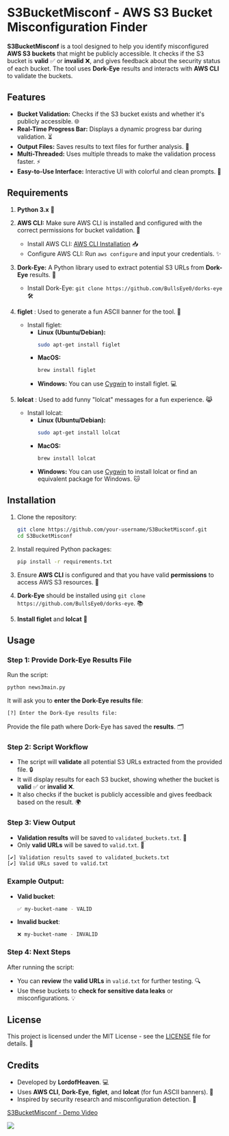 
# S3BucketMisconf - AWS S3 Bucket Misconfiguration Finder

**S3BucketMisconf** is a tool designed to help you identify misconfigured **AWS S3 buckets** that might be publicly accessible. It checks if the S3 bucket is **valid** ✅ or **invalid** ❌, and gives feedback about the security status of each bucket. The tool uses **Dork-Eye** results and interacts with **AWS CLI** to validate the buckets.

## Features

- **Bucket Validation:** Checks if the S3 bucket exists and whether it's publicly accessible. 🌐
- **Real-Time Progress Bar:** Displays a dynamic progress bar during validation. ⏳
- **Output Files:** Saves results to text files for further analysis. 💾
- **Multi-Threaded:** Uses multiple threads to make the validation process faster. ⚡
- **Easy-to-Use Interface:** Interactive UI with colorful and clean prompts. 🎨

## Requirements

1. **Python 3.x** 🐍
2. **AWS CLI:** Make sure AWS CLI is installed and configured with the correct permissions for bucket validation. 🔑
   - Install AWS CLI: [AWS CLI Installation](https://aws.amazon.com/cli/) 📥
   - Configure AWS CLI: Run `aws configure` and input your credentials. ✨
3. **Dork-Eye:** A Python library used to extract potential S3 URLs from **Dork-Eye** results. 🔎
   - Install Dork-Eye: `git clone https://github.com/BullsEye0/dorks-eye` 🛠️
4. **figlet** : Used to generate a fun ASCII banner for the tool. 🎉
   - Install figlet:
     - **Linux (Ubuntu/Debian):**
       ```bash
       sudo apt-get install figlet
       ```
     - **MacOS:**
       ```bash
       brew install figlet
       ```
     - **Windows:** You can use [Cygwin](https://www.cygwin.com/) to install figlet. 💻

5. **lolcat** : Used to add funny "lolcat" messages for a fun experience. 😹
   - Install lolcat:
     - **Linux (Ubuntu/Debian):**
       ```bash
       sudo apt-get install lolcat
       ```
     - **MacOS:**
       ```bash
       brew install lolcat
       ```
     - **Windows:** You can use [Cygwin](https://www.cygwin.com/) to install lolcat or find an equivalent package for Windows. 🐱

## Installation

1. Clone the repository:
   ```bash
   git clone https://github.com/your-username/S3BucketMisconf.git
   cd S3BucketMisconf
   ```

2. Install required Python packages:
   ```bash
   pip install -r requirements.txt
   ```

3. Ensure **AWS CLI** is configured and that you have valid **permissions** to access AWS S3 resources. 🚀

4. **Dork-Eye** should be installed using `git clone https://github.com/BullsEye0/dorks-eye`. 📚

5. **Install figlet** and **lolcat**  🌟

## Usage

### Step 1: Provide Dork-Eye Results File

Run the script:

```bash
python news3main.py
```

It will ask you to **enter the Dork-Eye results file**:

```bash
[?] Enter the Dork-Eye results file:
```

Provide the file path where Dork-Eye has saved the **results**. 🗂️

### Step 2: Script Workflow

- The script will **validate** all potential S3 URLs extracted from the provided file. 🔒
- It will display results for each S3 bucket, showing whether the bucket is **valid** ✅ or **invalid** ❌.
- It also checks if the bucket is publicly accessible and gives feedback based on the result. 🌍

### Step 3: View Output

- **Validation results** will be saved to `validated_buckets.txt`. 📝
- Only **valid URLs** will be saved to `valid.txt`. 📂

```bash
[✔] Validation results saved to validated_buckets.txt
[✔] Valid URLs saved to valid.txt
```

### Example Output:

- **Valid bucket**:
  ```bash
  ✅ my-bucket-name - VALID
  ```

- **Invalid bucket**:
  ```bash
  ❌ my-bucket-name - INVALID
  ```

### Step 4: Next Steps

After running the script:
- You can **review** the **valid URLs** in `valid.txt` for further testing. 🔍
- Use these buckets to **check for sensitive data leaks** or misconfigurations. 💡

## License

This project is licensed under the MIT License - see the [LICENSE](LICENSE) file for details. 📄

## Credits

- Developed by **LordofHeaven**. 💻
- Uses **AWS CLI**, **Dork-Eye**, **figlet**, and **lolcat** (for fun ASCII banners). 🎨
- Inspired by security research and misconfiguration detection. 🔐

[S3BucketMisconf - Demo Video](https://github.com/Atharv834/S3BucketMisconf/blob/main/s3scan.mp4)

![](https://komarev.com/ghpvc/?username=Atharv834&style=the-for-badge&color=orange)
